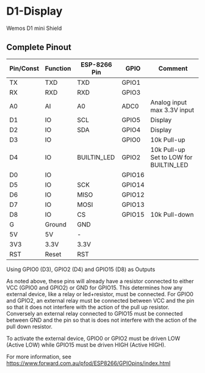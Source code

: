 # D1-Display 

Wemos D1 mini Shield

## Complete Pinout

| Pin/Const | Function | ESP-8266 Pin | GPIO | Comment |
| --- | -------- | ------------ | ---- | ------- |
| TX | TXD | TXD | GPIO1 ||
| RX | RXD | RXD | GPIO3 ||
| A0 | AI | A0 | ADC0 | Analog input max 3.3V input |
| D1 | IO | SCL | GPIO5 | Display |
| D2 | IO | SDA | GPIO4 | Display |
| D3 | IO |  | GPIO0 | 10k Pull-up |
| D4 | IO | BUILTIN_LED | GPIO2 | 10k Pull-up <br> Set to LOW for BUILTIN_LED |
| D0 | IO || GPIO16 ||
| D5 | IO | SCK | GPIO14 ||
| D6 | IO | MISO | GPIO12 ||
| D7 | IO | MOSI | GPIO13 ||
| D8 | IO | CS | GPIO15 | 10k Pull-down |
| G | Ground | GND ||
| 5V | 5V | - ||
| 3V3 | 3.3V | 3.3V ||
| RST | Reset | RST ||

Using GPIO0 (D3), GPIO2 (D4) and GPIO15 (D8) as Outputs

As noted above, these pins will already have a resistor connected to either VCC (GPIO0 and GPIO2) or GND for GPIO15. This determines how any external device, like a relay or led+resistor, must be connected. For GPIO0 and GPIO2, an external relay must be connected between VCC and the pin so that it does not interfere with the action of the pull up resistor. Conversely an external relay connected to GPIO15 must be connected between GND and the pin so that is does not interfere with the action of the pull down resistor.

To activate the external device, GPIO0 or GPIO2 must be driven LOW (Active LOW) while GPIO15 must be driven HIGH (Active HIGH).

For more information, see <https://www.forward.com.au/pfod/ESP8266/GPIOpins/index.html>
